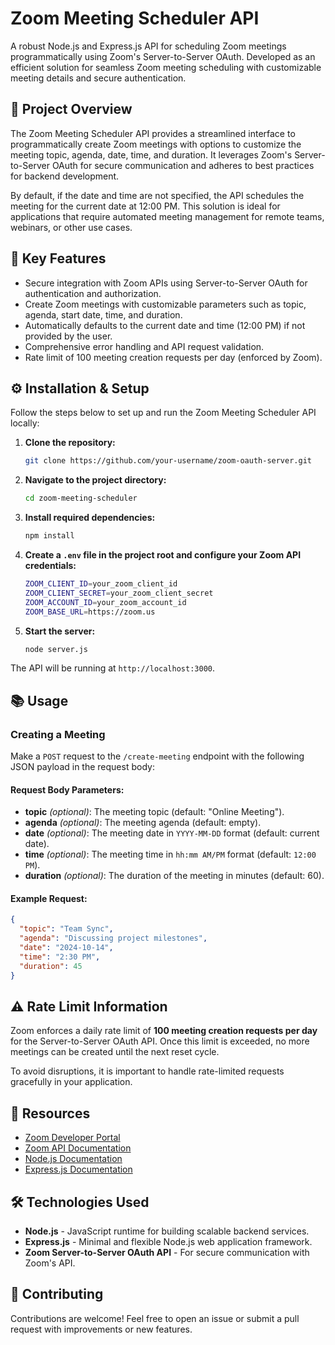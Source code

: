 # Zoom Meeting Scheduler API

A robust Node.js and Express.js API for scheduling Zoom meetings programmatically using Zoom's Server-to-Server OAuth. Developed as an efficient solution for seamless Zoom meeting scheduling with customizable meeting details and secure authentication.

## 🚀 Project Overview

The Zoom Meeting Scheduler API provides a streamlined interface to programmatically create Zoom meetings with options to customize the meeting topic, agenda, date, time, and duration. It leverages Zoom's Server-to-Server OAuth for secure communication and adheres to best practices for backend development.

By default, if the date and time are not specified, the API schedules the meeting for the current date at 12:00 PM. This solution is ideal for applications that require automated meeting management for remote teams, webinars, or other use cases.

## 🔧 Key Features

- Secure integration with Zoom APIs using Server-to-Server OAuth for authentication and authorization.
- Create Zoom meetings with customizable parameters such as topic, agenda, start date, time, and duration.
- Automatically defaults to the current date and time (12:00 PM) if not provided by the user.
- Comprehensive error handling and API request validation.
- Rate limit of 100 meeting creation requests per day (enforced by Zoom).

## ⚙️ Installation & Setup

Follow the steps below to set up and run the Zoom Meeting Scheduler API locally:

1. **Clone the repository:**

    ```bash
    git clone https://github.com/your-username/zoom-oauth-server.git
    ```

2. **Navigate to the project directory:**

    ```bash
    cd zoom-meeting-scheduler
    ```

3. **Install required dependencies:**

    ```bash
    npm install
    ```

4. **Create a `.env` file in the project root and configure your Zoom API credentials:**

    ```bash
    ZOOM_CLIENT_ID=your_zoom_client_id
    ZOOM_CLIENT_SECRET=your_zoom_client_secret
    ZOOM_ACCOUNT_ID=your_zoom_account_id
    ZOOM_BASE_URL=https://zoom.us
    ```

5. **Start the server:**

    ```bash
    node server.js
    ```

The API will be running at `http://localhost:3000`.

## 📚 Usage

### Creating a Meeting

Make a `POST` request to the `/create-meeting` endpoint with the following JSON payload in the request body:

#### Request Body Parameters:

- **topic** *(optional)*: The meeting topic (default: "Online Meeting").
- **agenda** *(optional)*: The meeting agenda (default: empty).
- **date** *(optional)*: The meeting date in `YYYY-MM-DD` format (default: current date).
- **time** *(optional)*: The meeting time in `hh:mm AM/PM` format (default: `12:00 PM`).
- **duration** *(optional)*: The duration of the meeting in minutes (default: 60).

#### Example Request:

```json
{
  "topic": "Team Sync",
  "agenda": "Discussing project milestones",
  "date": "2024-10-14",
  "time": "2:30 PM",
  "duration": 45
}
```
## ⚠️ Rate Limit Information
Zoom enforces a daily rate limit of **100 meeting creation requests per day** for the Server-to-Server OAuth API. Once this limit is exceeded, no more meetings can be created until the next reset cycle.

To avoid disruptions, it is important to handle rate-limited requests gracefully in your application.

## 🔗 Resources

- [Zoom Developer Portal](https://marketplace.zoom.us/)
- [Zoom API Documentation](https://marketplace.zoom.us/docs/api-reference/introduction)
- [Node.js Documentation](https://nodejs.org/en/docs/)
- [Express.js Documentation](https://expressjs.com/)

## 🛠️ Technologies Used

- **Node.js** - JavaScript runtime for building scalable backend services.
- **Express.js** - Minimal and flexible Node.js web application framework.
- **Zoom Server-to-Server OAuth API** - For secure communication with Zoom's API.

## 🤝 Contributing

Contributions are welcome! Feel free to open an issue or submit a pull request with improvements or new features.

